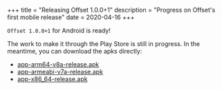 +++
title = "Releasing Offset 1.0.0+1"
description = "Progress on Offset's first mobile release"
date = 2020-04-16
+++

`Offset 1.0.0+1` for Android is ready!

The work to make it through the Play Store is still in progress.
In the meantime, you can download the apks directly:

- [app-arm64-v8a-release.apk](https://www.offsetcredit.org/offset_1_0_0/app-arm64-v8a-release.apk)
- [app-armeabi-v7a-release.apk](https://www.offsetcredit.org/offset_1_0_0/app-armeabi-v7a-release.apk)
- [app-x86_64-release.apk](https://www.offsetcredit.org/offset_1_0_0/app-x86_64-release.apk)
